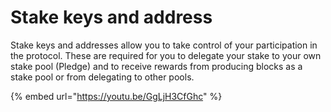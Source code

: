 # Stake keys and address

Stake keys and addresses allow you to take control of your participation in the protocol. These are required for you to delegate your stake to your own stake pool \(Pledge\) and to receive rewards from producing blocks as a stake pool or from delegating to other pools. 

{% embed url="https://youtu.be/GgLjH3CfGhc" %}



